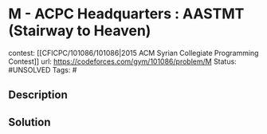 # M - ACPC Headquarters : AASTMT (Stairway to Heaven)

contest: [[CFICPC/101086/101086|2015 ACM Syrian Collegiate Programming Contest]]
url: https://codeforces.com/gym/101086/problem/M
Status: #UNSOLVED
Tags: #

## Description

## Solution


